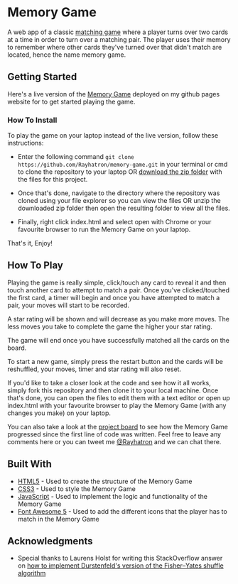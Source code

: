 # Memory Game

A web app of a classic [matching game](https://en.wikipedia.org/wiki/Matching_game) where a player turns over two cards at a time in order to turn over a matching pair. The player uses their memory to remember where other cards they've turned over that didn't match are located, hence the name memory game.

## Getting Started

Here's a live version of the [Memory Game](https://rayhatron.github.io/memory-game/) deployed on my github pages website for to get started playing the game. 

### How To Install  

To play the game on your laptop instead of the live version, follow these instructions:

- Enter the following command `git clone https://github.com/Rayhatron/memory-game.git` in your terminal or cmd to clone the repository to your laptop OR [download the zip folder](https://github.com/Rayhatron/memory-game/archive/master.zip) with the files for this project. 

- Once that's done, navigate to the directory where the repository was cloned using your file explorer so you can view the files OR unzip the downloaded zip folder then open the resulting folder to view all the files. 

- Finally, right click index.html and select open with Chrome or your favourite browser to run the Memory Game on your laptop. 

That's it, Enjoy!

## How To Play

Playing the game is really simple, click/touch any card to reveal it and then touch another card to attempt to match a pair. Once you've clicked/touched the first card, a timer will begin and once you have attempted to match a pair, your moves will start to be recorded. 

A star rating will be shown and will decrease as you make more moves. The less moves you take to complete the game the higher your star rating. 

The game will end once you have successfully matched all the cards on the board. 

To start a new game, simply press the restart button and the cards will be reshuffled, your moves, timer and star rating will also reset. 

If you'd like to take a closer look at the code and see how it all works, simply fork this repository and then clone it to your local machine. Once that's done, you can open the files to edit them with a text editor or open up index.html with your favourite browser to play the Memory Game (with any changes you make) on your laptop. 

You can also take a look at the [project board](https://github.com/Rayhatron/memory-game/projects) to see how the Memory Game progressed since the first line of code was written. Feel free to leave any comments here or you can tweet me [@Rayhatron](http://twitter.com/rayhatron) and we can chat there.

## Built With

* [HTML5](https://developer.mozilla.org/en-US/docs/Web/Guide/HTML/HTML5) - Used to create the structure of the Memory Game
* [CSS3](https://developer.mozilla.org/en-US/docs/Web/CSS/CSS3) - Used to style the Memory Game 
* [JavaScript](https://developer.mozilla.org/bm/docs/Web/JavaScript) - Used to implement the logic and functionality of the Memory Game
* [Font Awesome 5](https://fontawesome.com/) - Used to add the different icons that the player has to match in the Memory Game

## Acknowledgments

* Special thanks to Laurens Holst for writing this StackOverflow answer on [how to implement Durstenfeld's version of the Fisher–Yates shuffle algorithm](https://stackoverflow.com/a/12646864)
